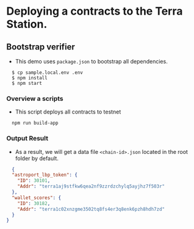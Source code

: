 # Deploying a contracts to the Terra Station. #

## Bootstrap verifier
* This demo uses `package.json` to bootstrap all dependencies.
  
```shell
  $ cp sample.local.env .env
  $ npm install
  $ npm start
```

### Overview a scripts
* This script deploys all contracts to testnet
  
```shell
  npm run build-app
```

### Output Result
* As a result, we will get a data file `<chain-id>.json` located in the root folder by default.
  
```json
  {
  "astroport_lbp_token": {
    "ID": 30101,
    "Addr": "terra1aj9stfkw6qea2nf9zzrdzchylq5ayjhz7f503r"
  },
  "wallet_scores": {
    "ID": 30182,
    "Addr": "terra1c02xnzgme3502tq8fs4er3q8enk6pzh8hdh7zd"
  }
}
```
